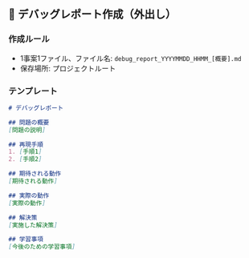 ## 🧪 デバッグレポート作成（外出し）

### 作成ルール
- 1事案1ファイル、ファイル名: `debug_report_YYYYMMDD_HHMM_[概要].md`
- 保存場所: プロジェクトルート

### テンプレート
```markdown
# デバッグレポート

## 問題の概要
[問題の説明]

## 再現手順
1. [手順1]
2. [手順2]

## 期待される動作
[期待される動作]

## 実際の動作
[実際の動作]

## 解決策
[実施した解決策]

## 学習事項
[今後のための学習事項]
```



